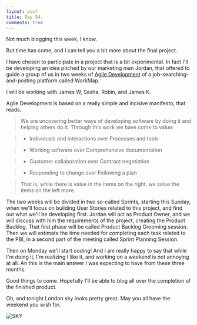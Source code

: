 ```yaml
---
layout: post
title: Day 54.
comments: true
---
```


Not much blogging this week, I know.

But time has come, and I can tell you a bit more about the final project.

<!--more-->

I have chosen to participate in a project that is a bit experimental. In fact I'll be developing an idea pitched by our marketing man Jordan, that offered to guide a group of us in two weeks of [Agile Development](http://en.wikipedia.org/wiki/Agile_software_development) of a job-searching-and-posting platform called WorkMap.

I will be working with James W, Sasha, Robin, and James K.

Agile Development is based on a really simple and incisive manifesto, that reads:

>We are uncovering better ways of developing software by doing it and helping others do it. Through this work we have come to value:

>* Individuals and interactions over Processes and tools

>* Working software over Comprehensive documentation

>* Customer collaboration over Contract negotiation

>* Responding to change over Following a plan

>That is, while there is value in the items on the right, we value the items on the left more.

The two weeks will be divided in two so-called Sprints, starting this Sunday, when we'll focus on building User Stories related to this project, and find out what we'll be developing first. Jordan will act as Product Owner, and we will discuss with him the requirements of the project, creating the Product Backlog. That first phase will be called Product Backlog Grooming session. Then we will estimate the time needed for completing each task related to the PBI, in a second part of the meeting called Sprint Planning Session.

Then on Monday we'll start coding! And I am really happy to say that while I'm doing it, I'm realizing I like it, and working on a weekend is not annoying at all. An this is the main answer I was expecting to have from these three months.

Good things to come. Hopefully I'll be able to blog all over the completion of the finished product.

Oh, and tonight London sky looks pretty great. May you all have the weekend you wish for.

![SKY](http://federicomaffei.github.io/public/images/sky.jpg)



